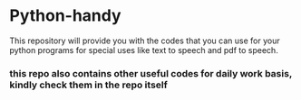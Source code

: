 # Python-handy

This repository will provide you with the codes that you can use for your python programs for special uses like text to speech and pdf to speech.
### this repo also contains other useful codes for daily work basis, kindly check them in the repo itself
